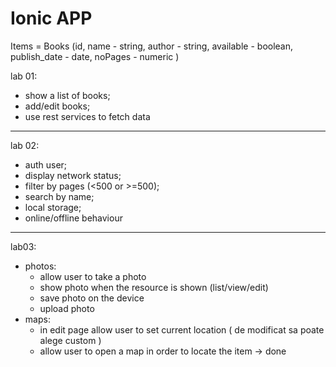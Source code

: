 # Ionic APP

Items = Books (id,
 name - string, 
 author - string, 
 available - boolean,
 publish_date - date,
 noPages - numeric )

 lab 01:
 - show a list of books;
 - add/edit books;
 - use rest services to fetch data
 - - -
lab 02:
- auth user;
- display network status;
- filter by pages (<500 or >=500);
- search by name;
- local storage;
- online/offline behaviour
 - - -
lab03:
- photos:
  - allow user to take a photo
  - show photo when the resource is shown (list/view/edit)
  - save photo on the device
  - upload photo
- maps:
  - in edit page allow user to set current location ( de modificat sa poate alege custom )
  - allow user to open a map in order to locate the item -> done